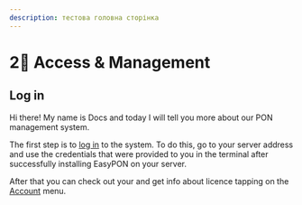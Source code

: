 ```yaml
---
description: тестова головна сторінка
---
```


# 2⃣ Access & Management

## Log in

Hi there! My name is Docs and today I will tell you more about our PON management system.&#x20;

The first step is to [log in](login-page.md) to the system. To do this, go to your server address and use the credentials that were provided to you in the terminal after successfully installing EasyPON on your server.

After that you can check out your and get info about licence tapping on the [Account](./) menu.



